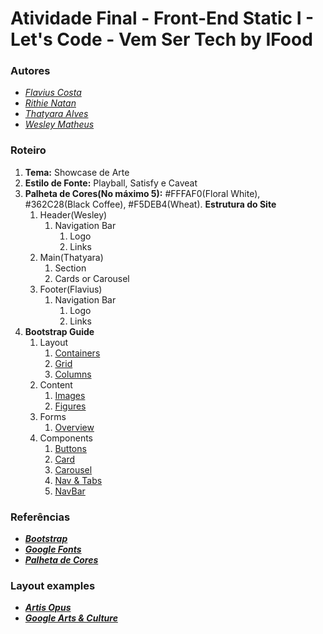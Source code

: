 # Atividade Final - Front-End Static I - Let's Code - Vem Ser Tech by IFood

### Autores

- *[Flavius Costa]()*
- *[Rithie Natan](https://github.com/rithienatan)*
- *[Thatyara Alves](https://github.com/ThatyaraAlves)*
- *[Wesley Matheus](https://github.com/Wesleyxsx)*

### Roteiro

1. **Tema:** Showcase de Arte
2. **Estilo de Fonte:** Playball, Satisfy e Caveat
3. **Palheta de Cores(No máximo 5):** #FFFAF0(Floral White), #362C28(Black Coffee), #F5DEB4(Wheat). **Estrutura do Site**
    1. Header(Wesley)
        1. Navigation Bar
            1. Logo
            2. Links
    2. Main(Thatyara)
        1. Section
        2. Cards or Carousel
    3. Footer(Flavius)
        1. Navigation Bar
            1. Logo
            2. Links
5. **Bootstrap Guide**
    1. Layout
        1. [Containers](https://getbootstrap.com/docs/5.1/layout/containers/)
        2. [Grid](https://getbootstrap.com/docs/5.1/layout/grid/)
        3. [Columns](https://getbootstrap.com/docs/5.1/layout/columns/)
    2. Content
        1. [Images](https://getbootstrap.com/docs/5.1/content/images/)
        2. [Figures](https://getbootstrap.com/docs/5.1/content/figures/)
    3. Forms
        1. [Overview](https://getbootstrap.com/docs/5.1/forms/overview/)
    4. Components
        1. [Buttons](https://getbootstrap.com/docs/5.1/components/buttons/)
        2. [Card](https://getbootstrap.com/docs/5.1/components/card/)
        3. [Carousel](https://getbootstrap.com/docs/5.1/components/carousel/)
        4. [Nav & Tabs](https://getbootstrap.com/docs/5.1/components/navs-tabs/)
        5. [NavBar](https://getbootstrap.com/docs/5.1/components/navbar/)

### Referências

- ***[Bootstrap](https://getbootstrap.com/)***
- ***[Google Fonts](https://fonts.google.com/)***
- ***[Palheta de Cores](https://coolors.co/)***

### Layout examples
- ***[Artis Opus](https://www.artis-opus.com/)***
- ***[Google Arts & Culture](https://artsandculture.google.com/partner?tab=pop)***